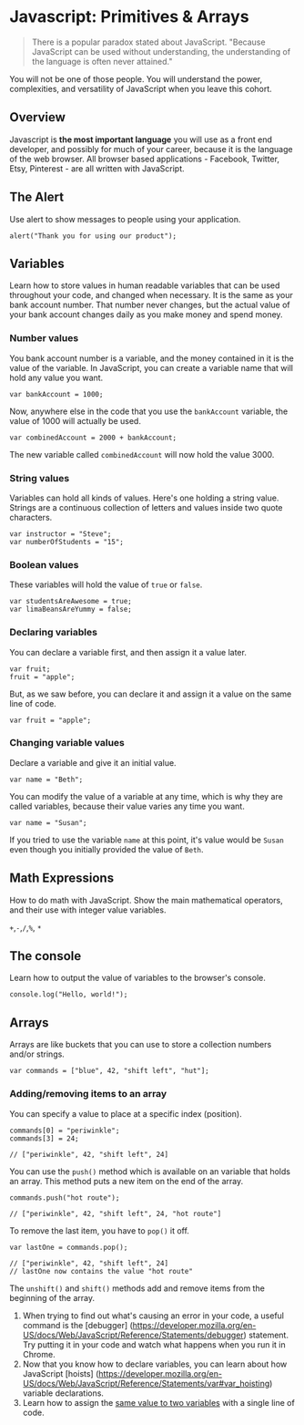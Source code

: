 # Javascript: Primitives & Arrays

> There is a popular paradox stated about JavaScript. "Because JavaScript can be used without understanding, the 
understanding of the language is often never attained."

You will not be one of those people. You will understand the power, complexities, and versatility of JavaScript 
when you leave this cohort.

## Overview

Javascript is **the most important language** you will use as a front end developer, and possibly for much of your career, 
because it is the language of the web browser. All browser based applications - Facebook, Twitter, Etsy, 
Pinterest - are all written with JavaScript.

## The Alert

Use alert to show messages to people using your application.

`alert("Thank you for using our product");`

## Variables

Learn how to store values in human readable variables that can be used throughout your code, and changed when necessary. 
It is the same as your bank account number. That number never changes, but the actual value of your bank account changes 
daily as you make money and spend money.

### Number values

You bank account number is a variable, and the money contained in it is the value of the variable. In JavaScript, you can 
create a variable name that will hold any value you want.

`var bankAccount = 1000;`

Now, anywhere else in the code that you use the `bankAccount` variable, the value of 1000 will actually be used.

`var combinedAccount = 2000 + bankAccount;`

The new variable called `combinedAccount` will now hold the value 3000.

### String values
Variables can hold all kinds of values. Here's one holding a string value. Strings are a continuous collection of letters 
and values inside two quote characters.

```
var instructor = "Steve";
var numberOfStudents = "15";
```

### Boolean values

These variables will hold the value of `true` or `false`.

```
var studentsAreAwesome = true;
var limaBeansAreYummy = false;
```

### Declaring variables

You can declare a variable first, and then assign it a value later.
```
var fruit;
fruit = "apple";
```

But, as we saw before, you can declare it and assign it a value on the same line of code.
```
var fruit = "apple";
```

### Changing variable values

Declare a variable and give it an initial value.

```
var name = "Beth";
```

You can modify the value of a variable at any time, which is why they are called variables, because their value varies 
any time you want.

```
var name = "Susan";
```

If you tried to use the variable `name` at this point, it's value would be `Susan` even though you initially provided the 
value of `Beth`.

## Math Expressions

How to do math with JavaScript. Show the main mathematical operators, and their use with integer value variables.

`+`,`-`,`/`,`%`, `*`

## The console

Learn how to output the value of variables to the browser's console.

```
console.log("Hello, world!");
```

## Arrays

Arrays are like buckets that you can use to store a collection numbers and/or strings.

```
var commands = ["blue", 42, "shift left", "hut"];
```

### Adding/removing items to an array

You can specify a value to place at a specific index (position).

```
commands[0] = "periwinkle";
commands[3] = 24;

// ["periwinkle", 42, "shift left", 24]
```

You can use the `push()` method which is available on an variable that holds an array. This method puts a new item on the 
end of the array.

```
commands.push("hot route");

// ["periwinkle", 42, "shift left", 24, "hot route"]
```

To remove the last item, you have to `pop()` it off.

```
var lastOne = commands.pop();

// ["periwinkle", 42, "shift left", 24]
// lastOne now contains the value "hot route"
```

The `unshift()` and `shift()` methods add and remove items from the beginning of the array.

1. When trying to find out what's causing an error in your code, a useful command is the [debugger]
(https://developer.mozilla.org/en-US/docs/Web/JavaScript/Reference/Statements/debugger) statement. Try putting it in your 
code and watch what happens when you run it in Chrome.
1. Now that you know how to declare variables, you can learn about how JavaScript [hoists]
(https://developer.mozilla.org/en-US/docs/Web/JavaScript/Reference/Statements/var#var_hoisting) variable declarations.
1. Learn how to assign the [same value to two variables](https://developer.mozilla.org/en-US/docs/Web/JavaScript/Reference/Statements/var#Assigning_two_variables_with_single_string_value) with a single line of code.
